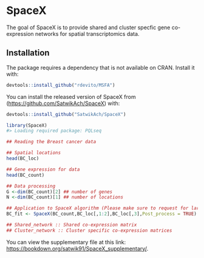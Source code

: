 
<!-- README.md is generated from README.Rmd. Please edit that file -->

# SpaceX

<!-- badges: start -->
<!-- badges: end -->

The goal of SpaceX is to provide shared and cluster specfic gene
co-expression networks for spatial transcriptomics data.

## Installation

The package requires a dependency that is not available on CRAN. Install
it with:

``` r
devtools::install_github("rdevito/MSFA")
```

You can install the released version of SpaceX from
(<https://github.com/SatwikAch/SpaceX>) with:

``` r
devtools::install_github("SatwikAch/SpaceX")
```

``` r
library(SpaceX)
#> Loading required package: PQLseq
```

``` r
## Reading the Breast cancer data

## Spatial locations
head(BC_loc)

## Gene expression for data
head(BC_count) 

## Data processing
G <-dim(BC_count)[2] ## number of genes
N <-dim(BC_count)[1] ## number of locations

## Application to SpaceX algorithm (Please make sure to request for large enough memory to work with the posterior samples)
BC_fit <- SpaceX(BC_count,BC_loc[,1:2],BC_loc[,3],Post_process = TRUE)

## Shared_network :: Shared co-expression matrix
## Cluster_network :: Cluster specific co-expression matrices
```

You can view the supplementary file at this link:
<https://bookdown.org/satwik91/SpaceX_supplementary/>.
